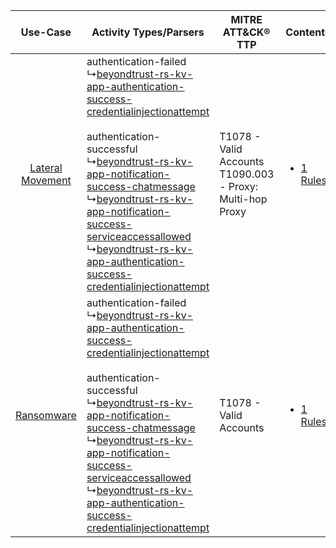 |    Use-Case    | Activity Types/Parsers    | MITRE ATT&CK® TTP    | Content    |
|:----:| ---- | ---- | ---- |
| [Lateral Movement](../../../UseCases/uc_lateral_movement.md) |  authentication-failed<br> ↳[beyondtrust-rs-kv-app-authentication-success-credentialinjectionattempt](Ps/pC_beyondtrustrskvappauthenticationsuccesscredentialinjectionattempt.md)<br><br> authentication-successful<br> ↳[beyondtrust-rs-kv-app-notification-success-chatmessage](Ps/pC_beyondtrustrskvappnotificationsuccesschatmessage.md)<br> ↳[beyondtrust-rs-kv-app-notification-success-serviceaccessallowed](Ps/pC_beyondtrustrskvappnotificationsuccessserviceaccessallowed.md)<br> ↳[beyondtrust-rs-kv-app-authentication-success-credentialinjectionattempt](Ps/pC_beyondtrustrskvappauthenticationsuccesscredentialinjectionattempt.md)<br> | T1078 - Valid Accounts<br>T1090.003 - Proxy: Multi-hop Proxy<br> | [<ul><li>1 Rules</li></ul>](RM/r_m_beyondtrust_beyondtrust_remote_support_Lateral_Movement.md) |
|       [Ransomware](../../../UseCases/uc_ransomware.md)       |  authentication-failed<br> ↳[beyondtrust-rs-kv-app-authentication-success-credentialinjectionattempt](Ps/pC_beyondtrustrskvappauthenticationsuccesscredentialinjectionattempt.md)<br><br> authentication-successful<br> ↳[beyondtrust-rs-kv-app-notification-success-chatmessage](Ps/pC_beyondtrustrskvappnotificationsuccesschatmessage.md)<br> ↳[beyondtrust-rs-kv-app-notification-success-serviceaccessallowed](Ps/pC_beyondtrustrskvappnotificationsuccessserviceaccessallowed.md)<br> ↳[beyondtrust-rs-kv-app-authentication-success-credentialinjectionattempt](Ps/pC_beyondtrustrskvappauthenticationsuccesscredentialinjectionattempt.md)<br> | T1078 - Valid Accounts<br>    | [<ul><li>1 Rules</li></ul>](RM/r_m_beyondtrust_beyondtrust_remote_support_Ransomware.md)       |